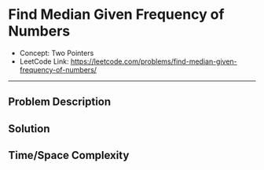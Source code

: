 # Find Median Given Frequency of Numbers

- Concept: Two Pointers
- LeetCode Link: https://leetcode.com/problems/find-median-given-frequency-of-numbers/

---

## Problem Description

## Solution

## Time/Space Complexity

